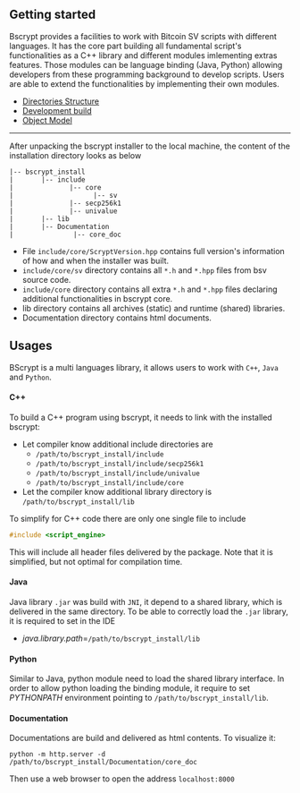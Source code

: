 ## Getting started

Bscrypt provides a facilities to work with Bitcoin SV scripts with different languages. It has the core part building all fundamental script's functionalities as a C++ library and different modules imlementing extras features. Those modules can be language binding (Java, Python) allowing developers from these programming background to develop scripts. Users are able to extend the functionalities by implementing their own modules.

- [Directories Structure](directories.md)
- [Development build](build.md)
- [Object Model](ObjectModel.md)

---

After unpacking the bscrypt installer to the local machine, the content of the installation directory looks as below

```
|-- bscrypt_install
|       |-- include
|              |-- core
|                    |-- sv
|              |-- secp256k1
|              |-- univalue
|       |-- lib
|       |-- Documentation
|               |-- core_doc
```

- File `include/core/ScryptVersion.hpp` contains full version's information of how and when the installer was built.
- `include/core/sv` directory contains all `*.h` and `*.hpp` files from bsv source code.
- `include/core` directory contains all extra `*.h` and `*.hpp` files declaring additional functionalities in bscrypt core.
- lib directory contains all archives (static) and runtime (shared) libraries.
- Documentation directory contains html documents.

## Usages
BScrypt is a multi languages library, it allows users to work with `C++`, `Java` and `Python`.

#### C++
To build a C++ program using bscrypt, it needs to link with the installed bscrypt:

- Let compiler know additional include directories are
    - `/path/to/bscrypt_install/include`
    - `/path/to/bscrypt_install/include/secp256k1`
    - `/path/to/bscrypt_install/include/univalue`
    - `/path/to/bscrypt_install/include/core`
- Let the compiler know additional library directory is `/path/to/bscrypt_install/lib`

To simplify for C++ code there are only one single file to include
```c++
#include <script_engine>
```
This will include all header files delivered by the package. Note that it is simplified, but not optimal for compilation time.


#### Java
Java library `.jar` was build with `JNI`, it depend to a shared library, which is delivered in the same directory. To be able to correctly load the `.jar` library, it is required to set in the IDE

- _java.library.path_=`/path/to/bscrypt_install/lib`

#### Python
Similar to Java, python module need to load the shared library interface. In order to allow python loading the binding module, it require to set _PYTHONPATH_ environment pointing to `/path/to/bscrypt_install/lib`.


#### Documentation
Documentations are build and delivered as html contents. To visualize it:
```
python -m http.server -d /path/to/bscrypt_install/Documentation/core_doc
```
Then use a web browser to open the address `localhost:8000`
